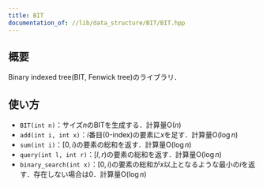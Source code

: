 ```yaml
---
title: BIT
documentation_of: //lib/data_structure/BIT/BIT.hpp
---
```


## 概要

Binary indexed tree(BIT, Fenwick tree)のライブラリ．

## 使い方

- `BIT(int n)`：サイズ$n$のBITを生成する．計算量$\mathrm{O}(n)$
- `add(int i, int x)`：$i$番目(0-index)の要素に$x$を足す．計算量$\mathrm{O}(\log n)$
- `sum(int i)`：$[0, i)$の要素の総和を返す．計算量$\mathrm{O}(\log n)$
- `query(int l, int r)`：$[l, r)$の要素の総和を返す．計算量$\mathrm{O}(\log n)$
- `binary_search(int x)`：$[0, i)$の要素の総和が$x$以上となるような最小の$i$を返す．存在しない場合は0．計算量$\mathrm{O}(\log n)$